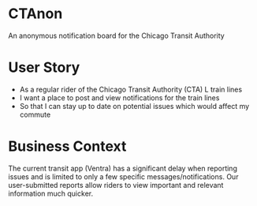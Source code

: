 # CTAnon
An anonymous notification board for the Chicago Transit Authority

# User Story
* As a regular rider of the Chicago Transit Authority (CTA) L train lines
* I want a place to post and view notifications for the train lines
* So that I can stay up to date on potential issues which would affect my commute

# Business Context
The current transit app (Ventra) has a significant delay when reporting issues and is limited to only a few specific messages/notifications. Our user-submitted reports allow riders to view important and relevant information much quicker.
